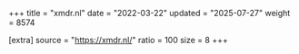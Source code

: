 +++
title = "xmdr.nl"
date = "2022-03-22"
updated = "2025-07-27"
weight = 8574

[extra]
source = "https://xmdr.nl/"
ratio = 100
size = 8
+++
